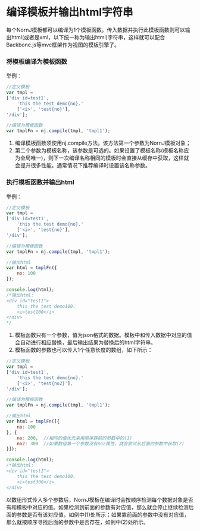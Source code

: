 # 编译模板并输出html字符串

每个NornJ模板都可以编译为1个模板函数。传入数据并执行此模板函数则可以输出html(或者是xml，以下统一称为输出html)字符串，这样就可以配合Backbone.js等mvc框架作为视图的模板引擎了。

### 将模板编译为模板函数

举例：
```js
//定义模板
var tmpl =
['div id=test1',
    'this the test demo{no}.'
    ['<i>', 'test{no}'],
'/div'];

//编译为模板函数
var tmplFn = nj.compile(tmpl, 'tmpl1');
```

1. 编译模板函数须使用nj.compile方法。该方法第一个参数为NornJ模板对象；
2. 第二个参数为模板名称，该参数是可选的。如果设置了模板名称(模板名称应为全局唯一)，则下一次编译名称相同的模板时会直接从缓存中获取，这样就会提升很多性能。通常情况下推荐编译时设置该名称参数。

### 执行模板函数并输出html

举例：
```js
//定义模板
var tmpl =
['div id=test1',
    'this the test demo{no}.'
    ['<i>', 'test{no}'],
'/div'];

//编译为模板函数
var tmplFn = nj.compile(tmpl, 'tmpl1');

//输出html
var html = tmplFn({
    no: 100
});

console.log(html);
/*输出html:
<div id="test1">
    this the test demo100.
    <i>test100</i>
</div>
*/
```

1. 模板函数只有一个参数，值为json格式的数据。模板中和传入数据中对应的值会自动进行相应替换，最后输出结果为替换后的html字符串。
2. 模板函数的参数也可以传入1个任意长度的数组，如下所示：
```js
//定义模板
var tmpl =
['div id=test1',
    'this the test demo{no}.'
    ['<i>', 'test{no2}'],
'/div'];

//编译为模板函数
var tmplFn = nj.compile(tmpl, 'tmpl1');

//输出html
var html = tmplFn([{
    no: 100
}, {
    no: 200,  //相同的值优先采用顺序靠前的参数中的(1)
    no2: 300  //如果数组第一个参数没有no2属性，就会尝试从后面的参数中获取(2)
}]);

console.log(html);
/*输出html:
<div id="test1">
    this the test demo100.
    <i>test300</i>
</div>
```
以数组形式传入多个参数后，NornJ模板在编译时会按顺序检测每个数据对象是否有和模板中对应的值。如果检测到前面的参数有对应值，那么就会停止继续检测后面的参数是否有该对应值，如例中(1)处所示；如果靠前面的参数中没有对应值，那么就按顺序寻找后面的参数中是否存在，如例中(2)处所示。
